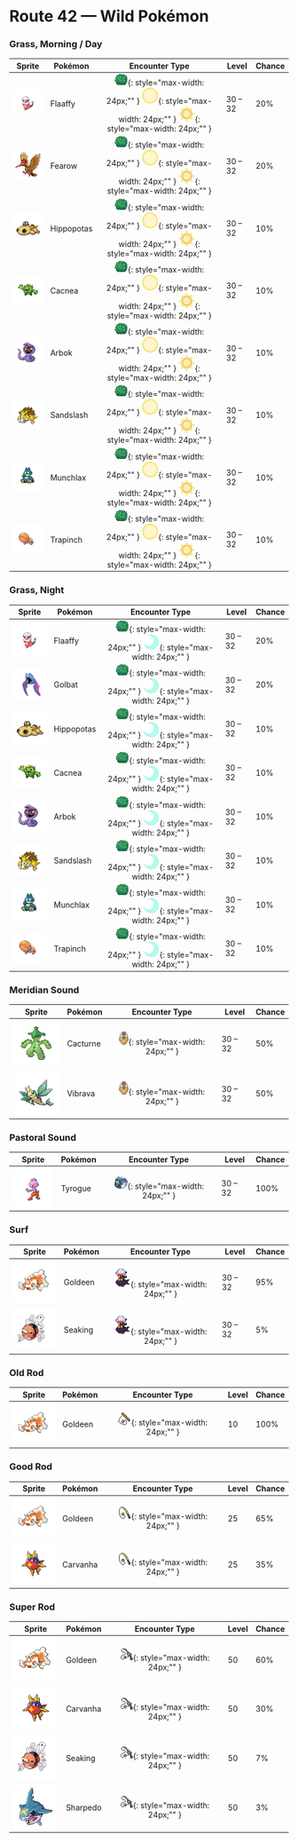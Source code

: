 # Route 42 — Wild Pokémon

### Grass, Morning / Day

| Sprite | Pokémon | Encounter Type | Level | Chance |
|:------:|---------|:--------------:|-------|--------|
| ![Flaaffy](../../assets/sprites/flaaffy/front.gif "Flaaffy: Its fluffy fleece easily stores electricity. Its rubbery hide keeps it from being electrocuted.") | Flaaffy | ![Grass](../../assets/encounter_types/grass.png "Grass"){: style="max-width: 24px;"" } ![Morning](../../assets/encounter_types/morning.png "Morning"){: style="max-width: 24px;"" } ![Day](../../assets/encounter_types/day.png "Day"){: style="max-width: 24px;"" } | 30 – 32 | 20% |
| ![Fearow](../../assets/sprites/fearow/front.gif "Fearow: It cleverly uses its thin, long beak to pluck and eat small insects that hide under the ground.") | Fearow | ![Grass](../../assets/encounter_types/grass.png "Grass"){: style="max-width: 24px;"" } ![Morning](../../assets/encounter_types/morning.png "Morning"){: style="max-width: 24px;"" } ![Day](../../assets/encounter_types/day.png "Day"){: style="max-width: 24px;"" } | 30 – 32 | 20% |
| ![Hippopotas](../../assets/sprites/hippopotas/front.gif "Hippopotas: It shrouds itself in sand to ward off germs. It travels easily through the sands of the desert.") | Hippopotas | ![Grass](../../assets/encounter_types/grass.png "Grass"){: style="max-width: 24px;"" } ![Morning](../../assets/encounter_types/morning.png "Morning"){: style="max-width: 24px;"" } ![Day](../../assets/encounter_types/day.png "Day"){: style="max-width: 24px;"" } | 30 – 32 | 10% |
| ![Cacnea](../../assets/sprites/cacnea/front.gif "Cacnea: It lives in arid locations. Its yellow flowers bloom once a year.") | Cacnea | ![Grass](../../assets/encounter_types/grass.png "Grass"){: style="max-width: 24px;"" } ![Morning](../../assets/encounter_types/morning.png "Morning"){: style="max-width: 24px;"" } ![Day](../../assets/encounter_types/day.png "Day"){: style="max-width: 24px;"" } | 30 – 32 | 10% |
| ![Arbok](../../assets/sprites/arbok/front.gif "Arbok: With a very vengeful nature, it won’t give up the chase, no matter how far, once it targets its prey.") | Arbok | ![Grass](../../assets/encounter_types/grass.png "Grass"){: style="max-width: 24px;"" } ![Morning](../../assets/encounter_types/morning.png "Morning"){: style="max-width: 24px;"" } ![Day](../../assets/encounter_types/day.png "Day"){: style="max-width: 24px;"" } | 30 – 32 | 10% |
| ![Sandslash](../../assets/sprites/sandslash/front.gif "Sandslash: If it digs at an incredible pace, it may snap off its spikes and claws. They grow back in a day.") | Sandslash | ![Grass](../../assets/encounter_types/grass.png "Grass"){: style="max-width: 24px;"" } ![Morning](../../assets/encounter_types/morning.png "Morning"){: style="max-width: 24px;"" } ![Day](../../assets/encounter_types/day.png "Day"){: style="max-width: 24px;"" } | 30 – 32 | 10% |
| ![Munchlax](../../assets/sprites/munchlax/front.gif "Munchlax: It conceals food under the long fur on its body. It carts around this food stash and swallows it without chewing.") | Munchlax | ![Grass](../../assets/encounter_types/grass.png "Grass"){: style="max-width: 24px;"" } ![Morning](../../assets/encounter_types/morning.png "Morning"){: style="max-width: 24px;"" } ![Day](../../assets/encounter_types/day.png "Day"){: style="max-width: 24px;"" } | 30 – 32 | 10% |
| ![Trapinch](../../assets/sprites/trapinch/front.gif "Trapinch: Its nest is a sloped, bowl-like pit in the desert. Once something has fallen in, there is no escape.") | Trapinch | ![Grass](../../assets/encounter_types/grass.png "Grass"){: style="max-width: 24px;"" } ![Morning](../../assets/encounter_types/morning.png "Morning"){: style="max-width: 24px;"" } ![Day](../../assets/encounter_types/day.png "Day"){: style="max-width: 24px;"" } | 30 – 32 | 10% |

### Grass, Night

| Sprite | Pokémon | Encounter Type | Level | Chance |
|:------:|---------|:--------------:|-------|--------|
| ![Flaaffy](../../assets/sprites/flaaffy/front.gif "Flaaffy: Its fluffy fleece easily stores electricity. Its rubbery hide keeps it from being electrocuted.") | Flaaffy | ![Grass](../../assets/encounter_types/grass.png "Grass"){: style="max-width: 24px;"" } ![Night](../../assets/encounter_types/night.png "Night"){: style="max-width: 24px;"" } | 30 – 32 | 20% |
| ![Golbat](../../assets/sprites/golbat/front.gif "Golbat: It can drink more than 10 ounces of blood at once. If it has too much, it gets heavy and flies clumsily.") | Golbat | ![Grass](../../assets/encounter_types/grass.png "Grass"){: style="max-width: 24px;"" } ![Night](../../assets/encounter_types/night.png "Night"){: style="max-width: 24px;"" } | 30 – 32 | 20% |
| ![Hippopotas](../../assets/sprites/hippopotas/front.gif "Hippopotas: It shrouds itself in sand to ward off germs. It travels easily through the sands of the desert.") | Hippopotas | ![Grass](../../assets/encounter_types/grass.png "Grass"){: style="max-width: 24px;"" } ![Night](../../assets/encounter_types/night.png "Night"){: style="max-width: 24px;"" } | 30 – 32 | 10% |
| ![Cacnea](../../assets/sprites/cacnea/front.gif "Cacnea: It lives in arid locations. Its yellow flowers bloom once a year.") | Cacnea | ![Grass](../../assets/encounter_types/grass.png "Grass"){: style="max-width: 24px;"" } ![Night](../../assets/encounter_types/night.png "Night"){: style="max-width: 24px;"" } | 30 – 32 | 10% |
| ![Arbok](../../assets/sprites/arbok/front.gif "Arbok: With a very vengeful nature, it won’t give up the chase, no matter how far, once it targets its prey.") | Arbok | ![Grass](../../assets/encounter_types/grass.png "Grass"){: style="max-width: 24px;"" } ![Night](../../assets/encounter_types/night.png "Night"){: style="max-width: 24px;"" } | 30 – 32 | 10% |
| ![Sandslash](../../assets/sprites/sandslash/front.gif "Sandslash: If it digs at an incredible pace, it may snap off its spikes and claws. They grow back in a day.") | Sandslash | ![Grass](../../assets/encounter_types/grass.png "Grass"){: style="max-width: 24px;"" } ![Night](../../assets/encounter_types/night.png "Night"){: style="max-width: 24px;"" } | 30 – 32 | 10% |
| ![Munchlax](../../assets/sprites/munchlax/front.gif "Munchlax: It conceals food under the long fur on its body. It carts around this food stash and swallows it without chewing.") | Munchlax | ![Grass](../../assets/encounter_types/grass.png "Grass"){: style="max-width: 24px;"" } ![Night](../../assets/encounter_types/night.png "Night"){: style="max-width: 24px;"" } | 30 – 32 | 10% |
| ![Trapinch](../../assets/sprites/trapinch/front.gif "Trapinch: Its nest is a sloped, bowl-like pit in the desert. Once something has fallen in, there is no escape.") | Trapinch | ![Grass](../../assets/encounter_types/grass.png "Grass"){: style="max-width: 24px;"" } ![Night](../../assets/encounter_types/night.png "Night"){: style="max-width: 24px;"" } | 30 – 32 | 10% |

### Meridian Sound

| Sprite | Pokémon | Encounter Type | Level | Chance |
|:------:|---------|:--------------:|-------|--------|
| ![Cacturne](../../assets/sprites/cacturne/front.gif "Cacturne: Packs of them follow travelers through the desert until the travelers can no longer move.") | Cacturne | ![Meridian Sound](../../assets/encounter_types/meridian_sound.png "Meridian Sound"){: style="max-width: 24px;"" } | 30 – 32 | 50% |
| ![Vibrava](../../assets/sprites/vibrava/front.gif "Vibrava: It vibrates its wings vigorously, creating ultrasonic waves that cause serious headaches.") | Vibrava | ![Meridian Sound](../../assets/encounter_types/meridian_sound.png "Meridian Sound"){: style="max-width: 24px;"" } | 30 – 32 | 50% |

### Pastoral Sound

| Sprite | Pokémon | Encounter Type | Level | Chance |
|:------:|---------|:--------------:|-------|--------|
| ![Tyrogue](../../assets/sprites/tyrogue/front.gif "Tyrogue: Even though it is small, it can’t be ignored because it will slug any handy target without warning.") | Tyrogue | ![Pastoral Sound](../../assets/encounter_types/pastoral_sound.png "Pastoral Sound"){: style="max-width: 24px;"" } | 30 – 32 | 100% |

### Surf

| Sprite | Pokémon | Encounter Type | Level | Chance |
|:------:|---------|:--------------:|-------|--------|
| ![Goldeen](../../assets/sprites/goldeen/front.gif "Goldeen: A strong swimmer, it is capable of swimming nonstop up fast streams at a steady speed of five knots per hour.") | Goldeen | ![Surf](../../assets/encounter_types/surf.png "Surf"){: style="max-width: 24px;"" } | 30 – 32 | 95% |
| ![Seaking](../../assets/sprites/seaking/front.gif "Seaking: Using its horn, it bores holes in riverbed boulders, making nests to prevent its eggs from washing away.") | Seaking | ![Surf](../../assets/encounter_types/surf.png "Surf"){: style="max-width: 24px;"" } | 30 – 32 | 5% |

### Old Rod

| Sprite | Pokémon | Encounter Type | Level | Chance |
|:------:|---------|:--------------:|-------|--------|
| ![Goldeen](../../assets/sprites/goldeen/front.gif "Goldeen: A strong swimmer, it is capable of swimming nonstop up fast streams at a steady speed of five knots per hour.") | Goldeen | ![Old Rod](../../assets/encounter_types/old_rod.png "Old Rod"){: style="max-width: 24px;"" } | 10 | 100% |

### Good Rod

| Sprite | Pokémon | Encounter Type | Level | Chance |
|:------:|---------|:--------------:|-------|--------|
| ![Goldeen](../../assets/sprites/goldeen/front.gif "Goldeen: A strong swimmer, it is capable of swimming nonstop up fast streams at a steady speed of five knots per hour.") | Goldeen | ![Good Rod](../../assets/encounter_types/good_rod.png "Good Rod"){: style="max-width: 24px;"" } | 25 | 65% |
| ![Carvanha](../../assets/sprites/carvanha/front.gif "Carvanha: They form packs to attack boats and rip out their hulls to sink them. They live in rivers in the jungle.") | Carvanha | ![Good Rod](../../assets/encounter_types/good_rod.png "Good Rod"){: style="max-width: 24px;"" } | 25 | 35% |

### Super Rod

| Sprite | Pokémon | Encounter Type | Level | Chance |
|:------:|---------|:--------------:|-------|--------|
| ![Goldeen](../../assets/sprites/goldeen/front.gif "Goldeen: A strong swimmer, it is capable of swimming nonstop up fast streams at a steady speed of five knots per hour.") | Goldeen | ![Super Rod](../../assets/encounter_types/super_rod.png "Super Rod"){: style="max-width: 24px;"" } | 50 | 60% |
| ![Carvanha](../../assets/sprites/carvanha/front.gif "Carvanha: They form packs to attack boats and rip out their hulls to sink them. They live in rivers in the jungle.") | Carvanha | ![Super Rod](../../assets/encounter_types/super_rod.png "Super Rod"){: style="max-width: 24px;"" } | 50 | 30% |
| ![Seaking](../../assets/sprites/seaking/front.gif "Seaking: Using its horn, it bores holes in riverbed boulders, making nests to prevent its eggs from washing away.") | Seaking | ![Super Rod](../../assets/encounter_types/super_rod.png "Super Rod"){: style="max-width: 24px;"" } | 50 | 7% |
| ![Sharpedo](../../assets/sprites/sharpedo/front.gif "Sharpedo: It can swim at speeds of 75 mph by jetting seawater through its body. It is the bandit of the sea.") | Sharpedo | ![Super Rod](../../assets/encounter_types/super_rod.png "Super Rod"){: style="max-width: 24px;"" } | 50 | 3% |

